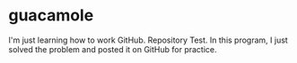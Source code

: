 # guacamole
I'm just learning how to work GitHub. Repository Test.
In this program, I just solved the problem and posted it on GitHub for practice.
